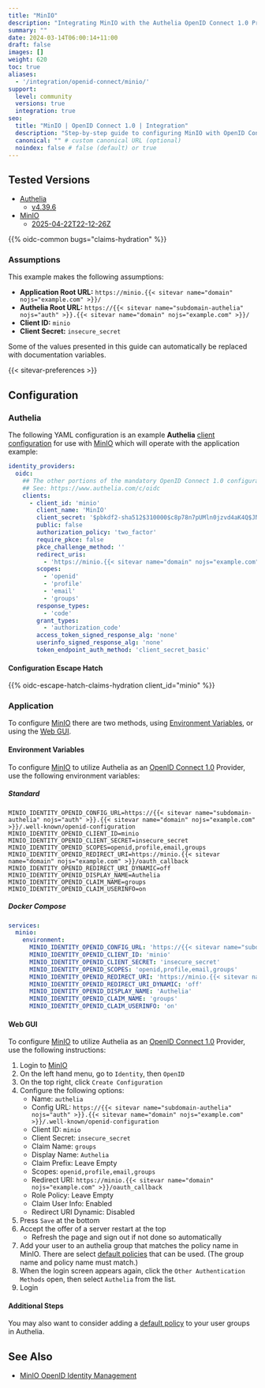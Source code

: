 ```yaml
---
title: "MinIO"
description: "Integrating MinIO with the Authelia OpenID Connect 1.0 Provider."
summary: ""
date: 2024-03-14T06:00:14+11:00
draft: false
images: []
weight: 620
toc: true
aliases:
  - '/integration/openid-connect/minio/'
support:
  level: community
  versions: true
  integration: true
seo:
  title: "MinIO | OpenID Connect 1.0 | Integration"
  description: "Step-by-step guide to configuring MinIO with OpenID Connect 1.0 for secure SSO. Enhance your login flow using Authelia’s modern identity management."
  canonical: "" # custom canonical URL (optional)
  noindex: false # false (default) or true
---
```


## Tested Versions

- [Authelia]
  - [v4.39.6](https://github.com/authelia/authelia/releases/tag/v4.39.6)
- [MinIO]
  - [2025-04-22T22-12-26Z](https://github.com/minio/minio/releases/tag/RELEASE.2025-04-22T22-12-26Z)

{{% oidc-common bugs="claims-hydration" %}}

### Assumptions

This example makes the following assumptions:

- __Application Root URL:__ `https://minio.{{< sitevar name="domain" nojs="example.com" >}}/`
- __Authelia Root URL:__ `https://{{< sitevar name="subdomain-authelia" nojs="auth" >}}.{{< sitevar name="domain" nojs="example.com" >}}/`
- __Client ID:__ `minio`
- __Client Secret:__ `insecure_secret`

Some of the values presented in this guide can automatically be replaced with documentation variables.

{{< sitevar-preferences >}}

## Configuration

### Authelia

The following YAML configuration is an example __Authelia__ [client configuration] for use with [MinIO] which will
operate with the application example:

```yaml {title="configuration.yml"}
identity_providers:
  oidc:
    ## The other portions of the mandatory OpenID Connect 1.0 configuration go here.
    ## See: https://www.authelia.com/c/oidc
    clients:
      - client_id: 'minio'
        client_name: 'MinIO'
        client_secret: '$pbkdf2-sha512$310000$c8p78n7pUMln0jzvd4aK4Q$JNRBzwAo0ek5qKn50cFzzvE9RXV88h1wJn5KGiHrD0YKtZaR/nCb2CJPOsKaPK0hjf.9yHxzQGZziziccp6Yng'  # The digest of 'insecure_secret'.
        public: false
        authorization_policy: 'two_factor'
        require_pkce: false
        pkce_challenge_method: ''
        redirect_uris:
          - 'https://minio.{{< sitevar name="domain" nojs="example.com" >}}/oauth_callback'
        scopes:
          - 'openid'
          - 'profile'
          - 'email'
          - 'groups'
        response_types:
          - 'code'
        grant_types:
          - 'authorization_code'
        access_token_signed_response_alg: 'none'
        userinfo_signed_response_alg: 'none'
        token_endpoint_auth_method: 'client_secret_basic'
```

#### Configuration Escape Hatch

{{% oidc-escape-hatch-claims-hydration client_id="minio" %}}

### Application

To configure [MinIO] there are two methods, using [Environment Variables](#environment-variables), or using the
[Web GUI](#web-gui).

#### Environment Variables

To configure [MinIO] to utilize Authelia as an [OpenID Connect 1.0] Provider, use the following environment variables:

##### Standard

```shell {title=".env"}
MINIO_IDENTITY_OPENID_CONFIG_URL=https://{{< sitevar name="subdomain-authelia" nojs="auth" >}}.{{< sitevar name="domain" nojs="example.com" >}}/.well-known/openid-configuration
MINIO_IDENTITY_OPENID_CLIENT_ID=minio
MINIO_IDENTITY_OPENID_CLIENT_SECRET=insecure_secret
MINIO_IDENTITY_OPENID_SCOPES=openid,profile,email,groups
MINIO_IDENTITY_OPENID_REDIRECT_URI=https://minio.{{< sitevar name="domain" nojs="example.com" >}}/oauth_callback
MINIO_IDENTITY_OPENID_REDIRECT_URI_DYNAMIC=off
MINIO_IDENTITY_OPENID_DISPLAY_NAME=Authelia
MINIO_IDENTITY_OPENID_CLAIM_NAME=groups
MINIO_IDENTITY_OPENID_CLAIM_USERINFO=on
```

##### Docker Compose

```yaml {title="compose.yml"}
services:
  minio:
    environment:
      MINIO_IDENTITY_OPENID_CONFIG_URL: 'https://{{< sitevar name="subdomain-authelia" nojs="auth" >}}.{{< sitevar name="domain" nojs="example.com" >}}/.well-known/openid-configuration'
      MINIO_IDENTITY_OPENID_CLIENT_ID: 'minio'
      MINIO_IDENTITY_OPENID_CLIENT_SECRET: 'insecure_secret'
      MINIO_IDENTITY_OPENID_SCOPES: 'openid,profile,email,groups'
      MINIO_IDENTITY_OPENID_REDIRECT_URI: 'https://minio.{{< sitevar name="domain" nojs="example.com" >}}/oauth_callback'
      MINIO_IDENTITY_OPENID_REDIRECT_URI_DYNAMIC: 'off'
      MINIO_IDENTITY_OPENID_DISPLAY_NAME: 'Authelia'
      MINIO_IDENTITY_OPENID_CLAIM_NAME: 'groups'
      MINIO_IDENTITY_OPENID_CLAIM_USERINFO: 'on'
```

#### Web GUI

To configure [MinIO] to utilize Authelia as an [OpenID Connect 1.0] Provider, use the following instructions:

1. Login to [MinIO]
2. On the left hand menu, go to `Identity`, then `OpenID`
3. On the top right, click `Create Configuration`
4. Configure the following options:
   - Name: `authelia`
   - Config URL: `https://{{< sitevar name="subdomain-authelia" nojs="auth" >}}.{{< sitevar name="domain" nojs="example.com" >}}/.well-known/openid-configuration`
   - Client ID: `minio`
   - Client Secret: `insecure_secret`
   - Claim Name: `groups`
   - Display Name: `Authelia`
   - Claim Prefix: Leave Empty
   - Scopes: `openid,profile,email,groups`
   - Redirect URI: `https://minio.{{< sitevar name="domain" nojs="example.com" >}}/oauth_callback`
   - Role Policy: Leave Empty
   - Claim User Info: Enabled
   - Redirect URI Dynamic: Disabled
5. Press `Save` at the bottom
6. Accept the offer of a server restart at the top
   - Refresh the page and sign out if not done so automatically
7. Add your user to an authelia group that matches the policy name in MinIO. There are select [default policies](https://min.io/docs/minio/linux/administration/identity-access-management/policy-based-access-control.html#built-in-policies) that can be used. (The group name and policy name must match.)
8. When the login screen appears again, click the `Other Authentication Methods` open, then select `Authelia` from the list.
9. Login

#### Additional Steps

You may also want to consider adding a
[default policy](https://min.io/docs/minio/linux/administration/identity-access-management/policy-based-access-control.html#built-in-policies)
to your user groups in Authelia.

## See Also

- [MinIO OpenID Identity Management](https://min.io/docs/minio/linux/reference/minio-server/minio-server.html#minio-server-envvar-external-identity-management-openid)

[MinIO]: https://min.io/
[Authelia]: https://www.authelia.com
[OpenID Connect 1.0]: ../../../openid-connect/introduction.md
[client configuration]: ../../../../configuration/identity-providers/openid-connect/clients.md
